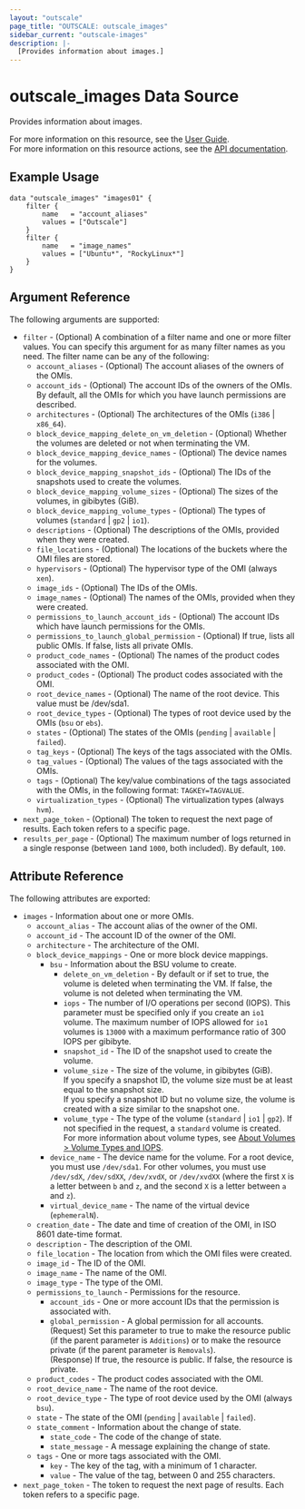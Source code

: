 ```yaml
---
layout: "outscale"
page_title: "OUTSCALE: outscale_images"
sidebar_current: "outscale-images"
description: |-
  [Provides information about images.]
---
```


# outscale_images Data Source

Provides information about images.

For more information on this resource, see the [User Guide](https://docs.outscale.com/en/userguide/About-OMIs.html).  
For more information on this resource actions, see the [API documentation](https://docs.outscale.com/api#3ds-outscale-api-image).

## Example Usage

```hcl
data "outscale_images" "images01" {
    filter {
        name   = "account_aliases"
        values = ["Outscale"]
    }
    filter {
        name   = "image_names"
        values = ["Ubuntu*", "RockyLinux*"]
    }
}
```

## Argument Reference

The following arguments are supported:

* `filter` - (Optional) A combination of a filter name and one or more filter values. You can specify this argument for as many filter names as you need. The filter name can be any of the following:
    * `account_aliases` - (Optional) The account aliases of the owners of the OMIs.
    * `account_ids` - (Optional) The account IDs of the owners of the OMIs. By default, all the OMIs for which you have launch permissions are described.
    * `architectures` - (Optional) The architectures of the OMIs (`i386` \| `x86_64`).
    * `block_device_mapping_delete_on_vm_deletion` - (Optional) Whether the volumes are deleted or not when terminating the VM.
    * `block_device_mapping_device_names` - (Optional) The device names for the volumes.
    * `block_device_mapping_snapshot_ids` - (Optional) The IDs of the snapshots used to create the volumes.
    * `block_device_mapping_volume_sizes` - (Optional) The sizes of the volumes, in gibibytes (GiB).
    * `block_device_mapping_volume_types` - (Optional) The types of volumes (`standard` \| `gp2` \| `io1`).
    * `descriptions` - (Optional) The descriptions of the OMIs, provided when they were created.
    * `file_locations` - (Optional) The locations of the buckets where the OMI files are stored.
    * `hypervisors` - (Optional) The hypervisor type of the OMI (always `xen`).
    * `image_ids` - (Optional) The IDs of the OMIs.
    * `image_names` - (Optional) The names of the OMIs, provided when they were created.
    * `permissions_to_launch_account_ids` - (Optional) The account IDs which have launch permissions for the OMIs.
    * `permissions_to_launch_global_permission` - (Optional) If true, lists all public OMIs. If false, lists all private OMIs.
    * `product_code_names` - (Optional) The names of the product codes associated with the OMI.
    * `product_codes` - (Optional) The product codes associated with the OMI.
    * `root_device_names` - (Optional) The name of the root device. This value must be /dev/sda1.
    * `root_device_types` - (Optional) The types of root device used by the OMIs (`bsu` or `ebs`).
    * `states` - (Optional) The states of the OMIs (`pending` \| `available` \| `failed`).
    * `tag_keys` - (Optional) The keys of the tags associated with the OMIs.
    * `tag_values` - (Optional) The values of the tags associated with the OMIs.
    * `tags` - (Optional) The key/value combinations of the tags associated with the OMIs, in the following format: `TAGKEY=TAGVALUE`.
    * `virtualization_types` - (Optional) The virtualization types (always `hvm`).
* `next_page_token` - (Optional) The token to request the next page of results. Each token refers to a specific page.
* `results_per_page` - (Optional) The maximum number of logs returned in a single response (between `1`and `1000`, both included). By default, `100`.

## Attribute Reference

The following attributes are exported:

* `images` - Information about one or more OMIs.
    * `account_alias` - The account alias of the owner of the OMI.
    * `account_id` - The account ID of the owner of the OMI.
    * `architecture` - The architecture of the OMI.
    * `block_device_mappings` - One or more block device mappings.
        * `bsu` - Information about the BSU volume to create.
            * `delete_on_vm_deletion` - By default or if set to true, the volume is deleted when terminating the VM. If false, the volume is not deleted when terminating the VM.
            * `iops` - The number of I/O operations per second (IOPS). This parameter must be specified only if you create an `io1` volume. The maximum number of IOPS allowed for `io1` volumes is `13000` with a maximum performance ratio of 300 IOPS per gibibyte.
            * `snapshot_id` - The ID of the snapshot used to create the volume.
            * `volume_size` - The size of the volume, in gibibytes (GiB).<br />
If you specify a snapshot ID, the volume size must be at least equal to the snapshot size.<br />
If you specify a snapshot ID but no volume size, the volume is created with a size similar to the snapshot one.
            * `volume_type` - The type of the volume (`standard` \| `io1` \| `gp2`). If not specified in the request, a `standard` volume is created.<br />
For more information about volume types, see [About Volumes > Volume Types and IOPS](https://docs.outscale.com/en/userguide/About-Volumes.html#_volume_types_and_iops).
        * `device_name` - The device name for the volume. For a root device, you must use `/dev/sda1`. For other volumes, you must use `/dev/sdX`, `/dev/sdXX`, `/dev/xvdX`, or `/dev/xvdXX` (where the first `X` is a letter between `b` and `z`, and the second `X` is a letter between `a` and `z`).
        * `virtual_device_name` - The name of the virtual device (`ephemeralN`).
    * `creation_date` - The date and time of creation of the OMI, in ISO 8601 date-time format.
    * `description` - The description of the OMI.
    * `file_location` - The location from which the OMI files were created.
    * `image_id` - The ID of the OMI.
    * `image_name` - The name of the OMI.
    * `image_type` - The type of the OMI.
    * `permissions_to_launch` - Permissions for the resource.
        * `account_ids` - One or more account IDs that the permission is associated with.
        * `global_permission` - A global permission for all accounts.<br />
(Request) Set this parameter to true to make the resource public (if the parent parameter is `Additions`) or to make the resource private (if the parent parameter is `Removals`).<br />
(Response) If true, the resource is public. If false, the resource is private.
    * `product_codes` - The product codes associated with the OMI.
    * `root_device_name` - The name of the root device.
    * `root_device_type` - The type of root device used by the OMI (always `bsu`).
    * `state` - The state of the OMI (`pending` \| `available` \| `failed`).
    * `state_comment` - Information about the change of state.
        * `state_code` - The code of the change of state.
        * `state_message` - A message explaining the change of state.
    * `tags` - One or more tags associated with the OMI.
        * `key` - The key of the tag, with a minimum of 1 character.
        * `value` - The value of the tag, between 0 and 255 characters.
* `next_page_token` - The token to request the next page of results. Each token refers to a specific page.
